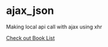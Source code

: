 # ajax_json
Making local api call with ajax using xhr

[ Check out Book List](https://gerardinhoo.github.io/ajax_json/) 

